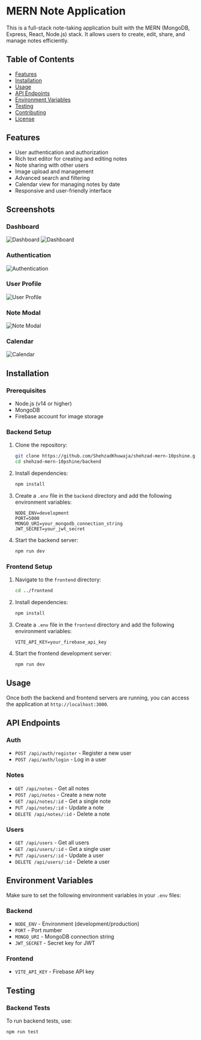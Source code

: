 # MERN Note Application

This is a full-stack note-taking application built with the MERN (MongoDB, Express, React, Node.js) stack. It allows users to create, edit, share, and manage notes efficiently.

## Table of Contents

- [Features](#features)
- [Installation](#installation)
- [Usage](#usage)
- [API Endpoints](#api-endpoints)
- [Environment Variables](#environment-variables)
- [Testing](#testing)
- [Contributing](#contributing)
- [License](#license)

## Features

- User authentication and authorization
- Rich text editor for creating and editing notes
- Note sharing with other users
- Image upload and management
- Advanced search and filtering
- Calendar view for managing notes by date
- Responsive and user-friendly interface

## Screenshots

### Dashboard

![Dashboard](./assets/dashboard1.png)
![Dashboard](./assets/dashboard2.png)

### Authentication

![Authentication](./assets/auth.png)

### User Profile

![User Profile](./assets/profile1.png)

### Note Modal

![Note Modal](./assets/notemodal.png)

### Calendar

![Calendar](./assets/calender.png)


## Installation

### Prerequisites

- Node.js (v14 or higher)
- MongoDB
- Firebase account for image storage

### Backend Setup

1. Clone the repository:

    ```bash
    git clone https://github.com/ShehzadKhuwaja/shehzad-mern-10pshine.git
    cd shehzad-mern-10pshine/backend
    ```

2. Install dependencies:

    ```bash
    npm install
    ```

3. Create a `.env` file in the `backend` directory and add the following environment variables:

    ```env
    NODE_ENV=development
    PORT=5000
    MONGO_URI=your_mongodb_connection_string
    JWT_SECRET=your_jwt_secret
    ```

4. Start the backend server:

    ```bash
    npm run dev
    ```

### Frontend Setup

1. Navigate to the `frontend` directory:

    ```bash
    cd ../frontend
    ```

2. Install dependencies:

    ```bash
    npm install
    ```

3. Create a `.env` file in the `frontend` directory and add the following environment variables:

    ```env
    VITE_API_KEY=your_firebase_api_key
    ```

4. Start the frontend development server:

    ```bash
    npm run dev
    ```

## Usage

Once both the backend and frontend servers are running, you can access the application at `http://localhost:3000`.

## API Endpoints

### Auth

- `POST /api/auth/register` - Register a new user
- `POST /api/auth/login` - Log in a user

### Notes

- `GET /api/notes` - Get all notes
- `POST /api/notes` - Create a new note
- `GET /api/notes/:id` - Get a single note
- `PUT /api/notes/:id` - Update a note
- `DELETE /api/notes/:id` - Delete a note

### Users

- `GET /api/users` - Get all users
- `GET /api/users/:id` - Get a single user
- `PUT /api/users/:id` - Update a user
- `DELETE /api/users/:id` - Delete a user

## Environment Variables

Make sure to set the following environment variables in your `.env` files:

### Backend

- `NODE_ENV` - Environment (development/production)
- `PORT` - Port number
- `MONGO_URI` - MongoDB connection string
- `JWT_SECRET` - Secret key for JWT

### Frontend

- `VITE_API_KEY` - Firebase API key

## Testing

### Backend Tests

To run backend tests, use:

```bash
npm run test
